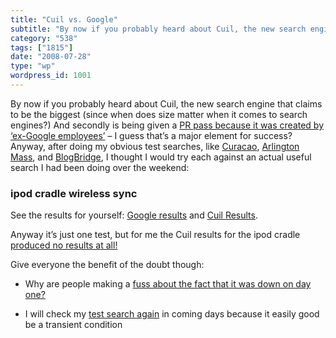 ```yaml
---
title: "Cuil vs. Google"
subtitle: "By now if you probably heard about Cuil, the new search engine that claims to be the biggest (since ..."
category: "538"
tags: ["1815"]
date: "2008-07-28"
type: "wp"
wordpress_id: 1001
---
```

By now if you probably heard about Cuil, the new search engine that claims to be the biggest (since when does size matter when it comes to search engines?) And secondly is being given a [PR pass because it was created by ‘ex-Google employees’](http://www.techcrunch.com/2008/07/27/cuill-launches-a-massive-search-engine/) – I guess that’s a major element for success?
Anyway, after doing my obvious test searches, like [Curacao](http://www.cuil.com/search?q=curacao&sl=long), [Arlington Mass](http://www.cuil.com/search?q=arlington+massachusetts), and [BlogBridge](http://www.cuil.com/search?q=blogbridge), I thought I would try each against an actual useful search I had been doing over the weekend:

### ipod cradle wireless sync
See the results for yourself: [Google results](http://www.google.com/search?q=ipod+cradle+wireless+sync&ie=utf-8&oe=utf-8&aq=t&rls=org.mozilla:en-US:official&client=firefox-a) and [Cuil Results](http://www.cuil.com/search?q=ipod+cradle+wireless+sync).

Anyway it’s just one test, but for me the Cuil results for the ipod cradle [produced no results at all! ](http://www.cuil.com/search?q=ipod+cradle+wireless+sync)

Give everyone the benefit of the doubt though:

- Why are people making a [fuss about the fact that it was down on day one?](http://www.techcrunch.com/2008/07/28/andcuil-is-down/)

- I will check my [test search again](http://www.cuil.com/search?q=ipod+cradle+wireless+sync) in coming days because it easily good be a transient condition